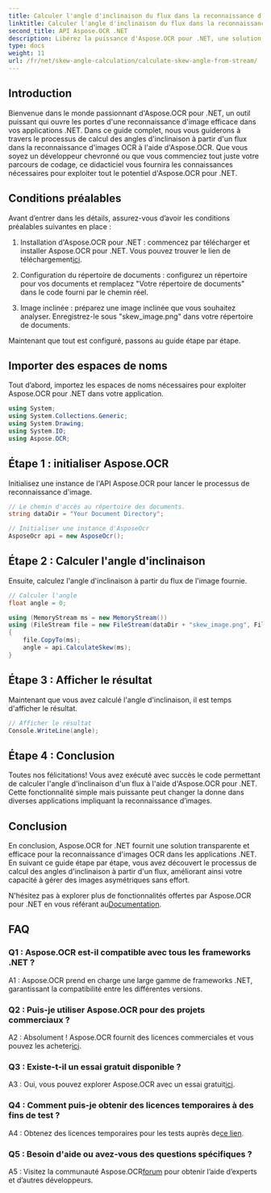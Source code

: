 ```yaml
---
title: Calculer l'angle d'inclinaison du flux dans la reconnaissance d'image OCR
linktitle: Calculer l'angle d'inclinaison du flux dans la reconnaissance d'image OCR
second_title: API Aspose.OCR .NET
description: Libérez la puissance d'Aspose.OCR pour .NET, une solution robuste pour la reconnaissance d'images. Apprenez à calculer les angles d'inclinaison sans effort.
type: docs
weight: 11
url: /fr/net/skew-angle-calculation/calculate-skew-angle-from-stream/
---
```

## Introduction

Bienvenue dans le monde passionnant d'Aspose.OCR pour .NET, un outil puissant qui ouvre les portes d'une reconnaissance d'image efficace dans vos applications .NET. Dans ce guide complet, nous vous guiderons à travers le processus de calcul des angles d'inclinaison à partir d'un flux dans la reconnaissance d'images OCR à l'aide d'Aspose.OCR. Que vous soyez un développeur chevronné ou que vous commenciez tout juste votre parcours de codage, ce didacticiel vous fournira les connaissances nécessaires pour exploiter tout le potentiel d'Aspose.OCR pour .NET.

## Conditions préalables

Avant d’entrer dans les détails, assurez-vous d’avoir les conditions préalables suivantes en place :

1.  Installation d'Aspose.OCR pour .NET : commencez par télécharger et installer Aspose.OCR pour .NET. Vous pouvez trouver le lien de téléchargement[ici](https://releases.aspose.com/ocr/net/).

2. Configuration du répertoire de documents : configurez un répertoire pour vos documents et remplacez "Votre répertoire de documents" dans le code fourni par le chemin réel.

3. Image inclinée : préparez une image inclinée que vous souhaitez analyser. Enregistrez-le sous "skew_image.png" dans votre répertoire de documents.

Maintenant que tout est configuré, passons au guide étape par étape.

## Importer des espaces de noms

Tout d’abord, importez les espaces de noms nécessaires pour exploiter Aspose.OCR pour .NET dans votre application.

```csharp
using System;
using System.Collections.Generic;
using System.Drawing;
using System.IO;
using Aspose.OCR;
```

## Étape 1 : initialiser Aspose.OCR

Initialisez une instance de l'API Aspose.OCR pour lancer le processus de reconnaissance d'image.

```csharp
// Le chemin d'accès au répertoire des documents.
string dataDir = "Your Document Directory";

// Initialiser une instance d'AsposeOcr
AsposeOcr api = new AsposeOcr();
```

## Étape 2 : Calculer l'angle d'inclinaison

Ensuite, calculez l'angle d'inclinaison à partir du flux de l'image fournie.

```csharp
// Calculer l'angle
float angle = 0;

using (MemoryStream ms = new MemoryStream())
using (FileStream file = new FileStream(dataDir + "skew_image.png", FileMode.Open, FileAccess.Read))
{
    file.CopyTo(ms);
    angle = api.CalculateSkew(ms);
}
```

## Étape 3 : Afficher le résultat

Maintenant que vous avez calculé l'angle d'inclinaison, il est temps d'afficher le résultat.

```csharp
// Afficher le résultat
Console.WriteLine(angle);
```

## Étape 4 : Conclusion

Toutes nos félicitations! Vous avez exécuté avec succès le code permettant de calculer l'angle d'inclinaison d'un flux à l'aide d'Aspose.OCR pour .NET. Cette fonctionnalité simple mais puissante peut changer la donne dans diverses applications impliquant la reconnaissance d’images.

## Conclusion

En conclusion, Aspose.OCR for .NET fournit une solution transparente et efficace pour la reconnaissance d'images OCR dans les applications .NET. En suivant ce guide étape par étape, vous avez découvert le processus de calcul des angles d'inclinaison à partir d'un flux, améliorant ainsi votre capacité à gérer des images asymétriques sans effort.

 N'hésitez pas à explorer plus de fonctionnalités offertes par Aspose.OCR pour .NET en vous référant au[Documentation](https://reference.aspose.com/ocr/net/).

## FAQ

### Q1 : Aspose.OCR est-il compatible avec tous les frameworks .NET ?

A1 : Aspose.OCR prend en charge une large gamme de frameworks .NET, garantissant la compatibilité entre les différentes versions.

### Q2 : Puis-je utiliser Aspose.OCR pour des projets commerciaux ?

 A2 : Absolument ! Aspose.OCR fournit des licences commerciales et vous pouvez les acheter[ici](https://purchase.aspose.com/buy).

### Q3 : Existe-t-il un essai gratuit disponible ?

 A3 : Oui, vous pouvez explorer Aspose.OCR avec un essai gratuit[ici](https://releases.aspose.com/).

### Q4 : Comment puis-je obtenir des licences temporaires à des fins de test ?

 A4 : Obtenez des licences temporaires pour les tests auprès de[ce lien](https://purchase.aspose.com/temporary-license/).

### Q5 : Besoin d'aide ou avez-vous des questions spécifiques ?

 A5 : Visitez la communauté Aspose.OCR[forum](https://forum.aspose.com/c/ocr/16) pour obtenir l’aide d’experts et d’autres développeurs.